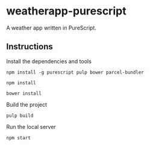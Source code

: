 # weatherapp-purescript

A weather app written in PureScript.

## Instructions

Install the dependencies and tools

```
npm install -g purescript pulp bower parcel-bundler
```

```
npm install
```

```
bower install
```

Build the project

```
pulp build
```

Run the local server

```
npm start
```
